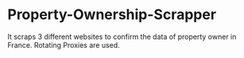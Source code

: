 # Property-Ownership-Scrapper
It scraps 3 different websites to confirm the data of property owner in France. Rotating Proxies are used.
